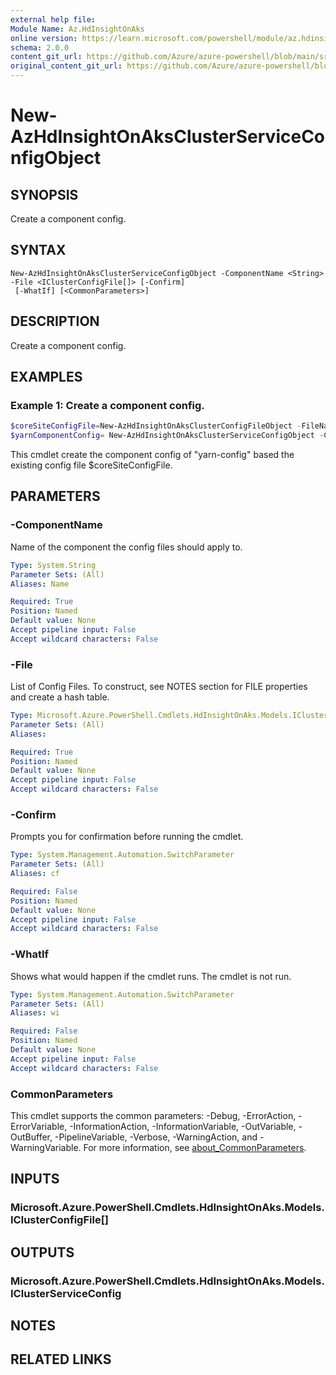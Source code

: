 ```yaml
---
external help file: 
Module Name: Az.HdInsightOnAks
online version: https://learn.microsoft.com/powershell/module/az.hdinsightonaks/New-AzHdInsightOnAksClusterServiceConfigObject
schema: 2.0.0
content_git_url: https://github.com/Azure/azure-powershell/blob/main/src/HdInsightOnAks/help/New-AzHdInsightOnAksClusterServiceConfigObject.md
original_content_git_url: https://github.com/Azure/azure-powershell/blob/main/src/HdInsightOnAks/help/New-AzHdInsightOnAksClusterServiceConfigObject.md
---
```


# New-AzHdInsightOnAksClusterServiceConfigObject

## SYNOPSIS
Create a component config.

## SYNTAX

```
New-AzHdInsightOnAksClusterServiceConfigObject -ComponentName <String> -File <IClusterConfigFile[]> [-Confirm]
 [-WhatIf] [<CommonParameters>]
```

## DESCRIPTION
Create a component config.

## EXAMPLES

### Example 1: Create a component config.
```powershell
$coreSiteConfigFile=New-AzHdInsightOnAksClusterConfigFileObject -FileName "core-site.xml" -Value @{"fs.defaultFS"="abfs://testcontainer@$teststorage.dfs.core.windows.net"}
$yarnComponentConfig= New-AzHdInsightOnAksClusterServiceConfigObject -ComponentName "yarn-config" -File $coreSiteConfigFile
```

This cmdlet create the component config of "yarn-config" based the existing config file $coreSiteConfigFile.

## PARAMETERS

### -ComponentName
Name of the component the config files should apply to.

```yaml
Type: System.String
Parameter Sets: (All)
Aliases: Name

Required: True
Position: Named
Default value: None
Accept pipeline input: False
Accept wildcard characters: False
```

### -File
List of Config Files.
To construct, see NOTES section for FILE properties and create a hash table.

```yaml
Type: Microsoft.Azure.PowerShell.Cmdlets.HdInsightOnAks.Models.IClusterConfigFile[]
Parameter Sets: (All)
Aliases:

Required: True
Position: Named
Default value: None
Accept pipeline input: False
Accept wildcard characters: False
```

### -Confirm
Prompts you for confirmation before running the cmdlet.

```yaml
Type: System.Management.Automation.SwitchParameter
Parameter Sets: (All)
Aliases: cf

Required: False
Position: Named
Default value: None
Accept pipeline input: False
Accept wildcard characters: False
```

### -WhatIf
Shows what would happen if the cmdlet runs.
The cmdlet is not run.

```yaml
Type: System.Management.Automation.SwitchParameter
Parameter Sets: (All)
Aliases: wi

Required: False
Position: Named
Default value: None
Accept pipeline input: False
Accept wildcard characters: False
```

### CommonParameters
This cmdlet supports the common parameters: -Debug, -ErrorAction, -ErrorVariable, -InformationAction, -InformationVariable, -OutVariable, -OutBuffer, -PipelineVariable, -Verbose, -WarningAction, and -WarningVariable. For more information, see [about_CommonParameters](http://go.microsoft.com/fwlink/?LinkID=113216).

## INPUTS

### Microsoft.Azure.PowerShell.Cmdlets.HdInsightOnAks.Models.IClusterConfigFile[]

## OUTPUTS

### Microsoft.Azure.PowerShell.Cmdlets.HdInsightOnAks.Models.IClusterServiceConfig

## NOTES

## RELATED LINKS

